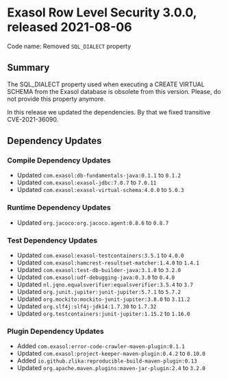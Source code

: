 # Exasol Row Level Security 3.0.0, released 2021-08-06

Code name: Removed `SQL_DIALECT` property

## Summary

The SQL_DIALECT property used when executing a CREATE VIRTUAL SCHEMA from the Exasol database is obsolete from this version. Please, do not provide this property anymore.

In this release we updated the dependencies. By that we fixed transitive CVE-2021-36090.

## Dependency Updates

### Compile Dependency Updates

* Updated `com.exasol:db-fundamentals-java:0.1.1` to `0.1.2`
* Updated `com.exasol:exasol-jdbc:7.0.7` to `7.0.11`
* Updated `com.exasol:exasol-virtual-schema:4.0.0` to `5.0.3`

### Runtime Dependency Updates

* Updated `org.jacoco:org.jacoco.agent:0.8.6` to `0.8.7`

### Test Dependency Updates

* Updated `com.exasol:exasol-testcontainers:3.5.1` to `4.0.0`
* Updated `com.exasol:hamcrest-resultset-matcher:1.4.0` to `1.4.1`
* Updated `com.exasol:test-db-builder-java:3.1.0` to `3.2.0`
* Updated `com.exasol:udf-debugging-java:0.3.0` to `0.4.0`
* Updated `nl.jqno.equalsverifier:equalsverifier:3.5.4` to `3.7`
* Updated `org.junit.jupiter:junit-jupiter:5.7.1` to `5.7.2`
* Updated `org.mockito:mockito-junit-jupiter:3.8.0` to `3.11.2`
* Updated `org.slf4j:slf4j-jdk14:1.7.30` to `1.7.32`
* Updated `org.testcontainers:junit-jupiter:1.15.2` to `1.16.0`

### Plugin Dependency Updates

* Added `com.exasol:error-code-crawler-maven-plugin:0.1.1`
* Updated `com.exasol:project-keeper-maven-plugin:0.4.2` to `0.10.0`
* Added `io.github.zlika:reproducible-build-maven-plugin:0.13`
* Updated `org.apache.maven.plugins:maven-jar-plugin:2.4` to `3.2.0`

